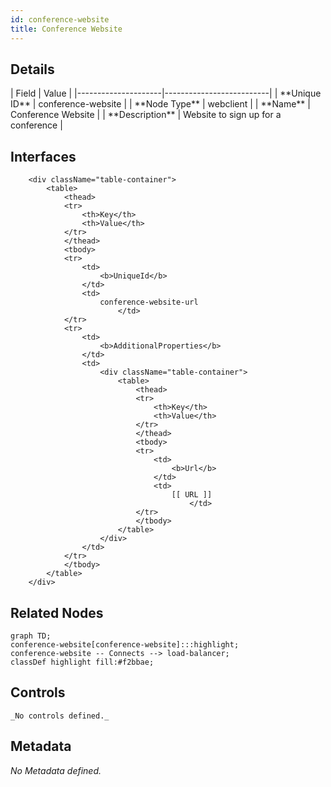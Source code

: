 ```yaml
---
id: conference-website
title: Conference Website
---
```


## Details
<div className="table-container">
| Field               | Value                    |
|---------------------|--------------------------|
| **Unique ID**       | conference-website                   |
| **Node Type**       | webclient             |
| **Name**            | Conference Website                 |
| **Description**     | Website to sign up for a conference          |

</div>

## Interfaces
        <div className="table-container">
            <table>
                <thead>
                <tr>
                    <th>Key</th>
                    <th>Value</th>
                </tr>
                </thead>
                <tbody>
                <tr>
                    <td>
                        <b>UniqueId</b>
                    </td>
                    <td>
                        conference-website-url
                            </td>
                </tr>
                <tr>
                    <td>
                        <b>AdditionalProperties</b>
                    </td>
                    <td>
                        <div className="table-container">
                            <table>
                                <thead>
                                <tr>
                                    <th>Key</th>
                                    <th>Value</th>
                                </tr>
                                </thead>
                                <tbody>
                                <tr>
                                    <td>
                                        <b>Url</b>
                                    </td>
                                    <td>
                                        [[ URL ]]
                                            </td>
                                </tr>
                                </tbody>
                            </table>
                        </div>
                    </td>
                </tr>
                </tbody>
            </table>
        </div>


## Related Nodes
```mermaid
graph TD;
conference-website[conference-website]:::highlight;
conference-website -- Connects --> load-balancer;
classDef highlight fill:#f2bbae;

```
## Controls
    _No controls defined._

## Metadata
  _No Metadata defined._
